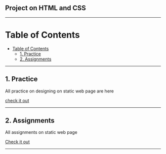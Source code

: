 ## Project on HTML and CSS 

<hr/>

# Table of Contents
- [Table of Contents](#table-of-contents)
  - [1. Practice](#1-practice)
  - [2. Assignments](#2-assignments)

<hr/>

## 1. Practice

All practice on designing on static web page are here

[check it out](./01.%20Practice/)

<hr/>

## 2. Assignments

All assignments on static web page

[Check it out](./02.%20%20Assignments/)

<hr/>
